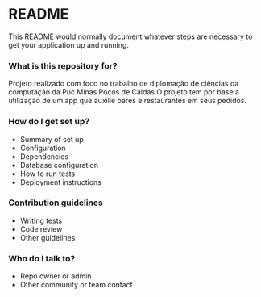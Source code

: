 # README #

This README would normally document whatever steps are necessary to get your application up and running.

### What is this repository for? ###

Projeto realizado com foco no trabalho de diplomação de ciências da computação da Puc Minas Poços de Caldas 
O projeto tem por base a utilização de um app que auxilie bares e restaurantes em seus pedidos.

### How do I get set up? ###

* Summary of set up
* Configuration
* Dependencies
* Database configuration
* How to run tests
* Deployment instructions

### Contribution guidelines ###

* Writing tests
* Code review
* Other guidelines

### Who do I talk to? ###

* Repo owner or admin
* Other community or team contact